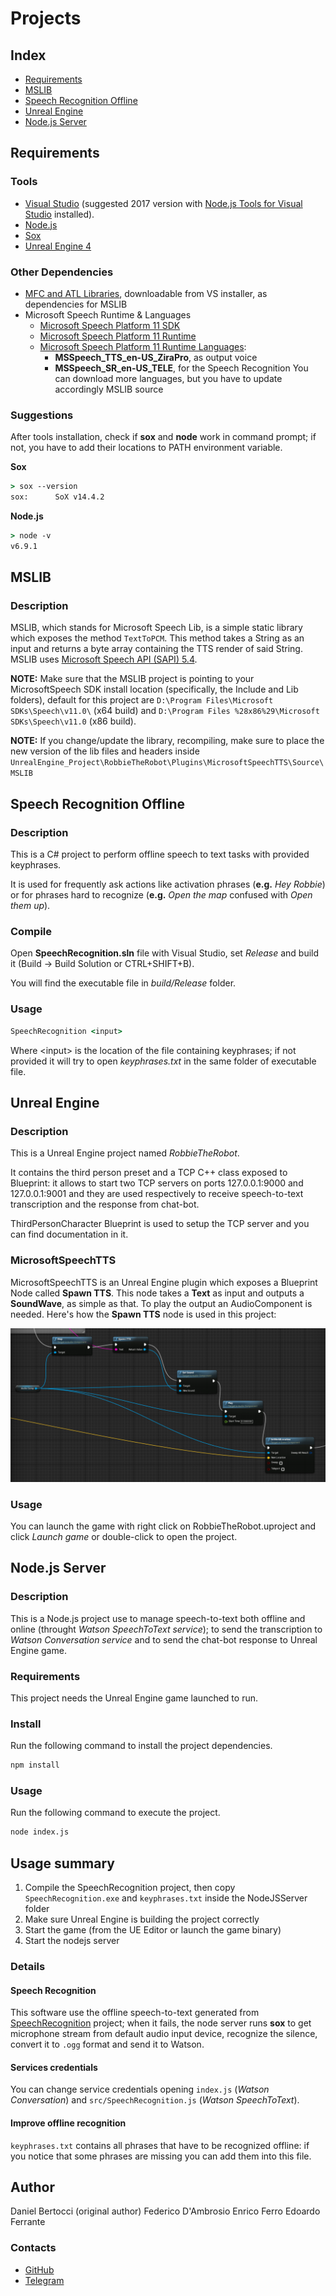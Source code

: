 # Projects


## Index
- [Requirements](#Requirements)
- [MSLIB](#MSLIB)
- [Speech Recognition Offline](#SpeechRecognitionOffline)
- [Unreal Engine](#UnrealEngine)
- [Node.js Server](#NodeJSServer)

## <a name="Requirements"></a> Requirements

### Tools
- [Visual Studio](https://www.visualstudio.com/downloads/) (suggested 2017 version with [Node.js Tools for Visual Studio](https://www.visualstudio.com/it/vs/node-js/) installed).
- [Node.js](https://nodejs.org/it/download/)
- [Sox](https://sourceforge.net/projects/sox/)
- [Unreal Engine 4](https://www.unrealengine.com/download)

### Other Dependencies
- [MFC and ATL Libraries](https://msdn.microsoft.com/it-it/library/hh967573.aspx), downloadable from VS installer, as dependencies for MSLIB
- Microsoft Speech Runtime & Languages
	- [Microsoft Speech Platform 11 SDK](http://go.microsoft.com/fwlink/?LinkID=223570&clcid=0x409)
	- [Microsoft Speech Platform 11 Runtime](https://www.microsoft.com/en-us/download/details.aspx?id=27225)
	- [Microsoft Speech Platform 11 Runtime Languages](https://www.microsoft.com/en-us/download/details.aspx?id=27224):
		- **MSSpeech_TTS_en-US_ZiraPro**, as output voice
		- **MSSpeech_SR_en-US_TELE**, for the Speech Recognition
	You can download more languages, but you have to update accordingly MSLIB source
	
### Suggestions

After tools installation, check if **sox** and **node** work in command prompt; if not, you have to add their locations to PATH environment variable.

**Sox**
```bat
> sox --version
sox:      SoX v14.4.2
```

**Node.js**
```bat
> node -v
v6.9.1
```

## <a name="MSLIB"></a> MSLIB

### Description

MSLIB, which stands for Microsoft Speech Lib, is a simple static library which exposes the method ``TextToPCM``. This method takes a String as an input and returns a byte array containing the TTS render of said String.
MSLIB uses [Microsoft Speech API (SAPI) 5.4](https://msdn.microsoft.com/en-us/library/ee125663(v=vs.85).aspx).

**NOTE:** Make sure that the MSLIB project is pointing to your MicrosoftSpeech SDK install location (specifically, the Include and Lib folders), default for this project are ``D:\Program Files\Microsoft SDKs\Speech\v11.0\`` (x64 build) and ``D:\Program Files %28x86%29\Microsoft SDKs\Speech\v11.0`` (x86 build).

**NOTE:** If you change/update the library, recompiling, make sure to place the new version of the lib files and headers inside ``UnrealEngine_Project\RobbieTheRobot\Plugins\MicrosoftSpeechTTS\Source\MSLIB``

## <a name="SpeechRecognitionOffline"></a> Speech Recognition Offline

### Description

This is a C# project to perform offline speech to text tasks with provided keyphrases.

It is used for frequently ask actions like activation phrases (**e.g.** _Hey Robbie_) or for phrases hard to recognize (**e.g.** _Open the map_ confused with _Open them up_).


### Compile

Open **SpeechRecognition.sln** file with Visual Studio, set _Release_ and build it (Build -> Build Solution or CTRL+SHIFT+B).

You will find the executable file in _build/Release_ folder.


### Usage

```bat
SpeechRecognition <input>
```

Where \<input\> is the location of the file containing keyphrases; if not provided it will try to open _keyphrases.txt_ in the same folder of executable file.



## <a name="UnrealEngine"></a> Unreal Engine

### Description
This is a Unreal Engine project named _RobbieTheRobot_.

It contains the third person preset and a TCP C++ class exposed to Blueprint: it allows to start two TCP servers on ports 127.0.0.1:9000 and 127.0.0.1:9001 and they are used respectively to receive speech-to-text transcription and the response from chat-bot.

ThirdPersonCharacter Blueprint is used to setup the TCP server and you can find documentation in it.

### MicrosoftSpeechTTS

MicrosoftSpeechTTS is an Unreal Engine plugin which exposes a Blueprint Node called **Spawn TTS**. This node takes a **Text** as input and outputs a **SoundWave**, as simple as that.
To play the output an AudioComponent is needed. Here's how the **Spawn TTS** node is used in this project:

![blueprint](blueprint.png)


### Usage
You can launch the game with right click on RobbieTheRobot.uproject and click _Launch game_ or double-click to open the project.


## <a name="NodeJSServer"></a> Node.js Server

### Description
This is a Node.js project use to manage speech-to-text both offline and online (throught _Watson SpeechToText service_); to send the transcription to _Watson Conversation service_ and to send the chat-bot response to Unreal Engine game.

### Requirements
This project needs the Unreal Engine game launched to run.

### Install
Run the following command to install the project dependencies.
```bat
npm install
```

### Usage
Run the following command to execute the project.

```bat
node index.js
```

## Usage summary

1. Compile the SpeechRecognition project, then copy ``SpeechRecognition.exe`` and ``keyphrases.txt`` inside the NodeJSServer folder
2. Make sure Unreal Engine is building the project correctly
3. Start the game (from the UE Editor or launch the game binary) 
4. Start the nodejs server



### Details

#### Speech Recognition
This software use the offline speech-to-text generated from [SpeechRecognition](#SpeechRecognitionOffline) project; when it fails, the node server runs **sox** to get microphone stream from default audio input device, recognize the silence, convert it to `.ogg` format and send it to Watson.

#### Services credentials
You can change service credentials opening `index.js` (_Watson Conversation_) and `src/SpeechRecognition.js` (_Watson SpeechToText_).

#### Improve offline recognition
`keyphrases.txt` contains all phrases that have to be recognized offline: if you notice that some phrases are missing you can add them into this file.

## Author
Daniel Bertocci (original author)
Federico D'Ambrosio
Enrico Ferro
Edoardo Ferrante

### Contacts

- [GitHub](https://github.com/DanielBertocci)
- [Telegram](https://telegram.me/DanielBertocci)